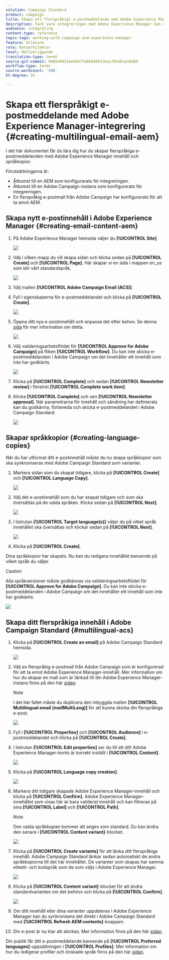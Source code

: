 ```yaml
---
solution: Campaign Standard
product: campaign
title: Skapa ett flerspråkigt e-postmeddelande med Adobe Experience Manager-integrering.
description: Tack vare integreringen med Adobe Experience Manager kan du skapa innehåll direkt i AEM och använda det senare i Adobe Campaign.
audience: integrating
content-type: reference
topic-tags: working-with-campaign-and-experience-manager
feature: Utlösare
role: Dataarkitektur
level: Mellanliggande
translation-type: tm+mt
source-git-commit: 088b49931ee5047fa6b949813ba17654b1e10d60
workflow-type: tm+mt
source-wordcount: '598'
ht-degree: 5%

---
```



# Skapa ett flerspråkigt e-postmeddelande med Adobe Experience Manager-integrering {#creating-multilingual-email-aem}

I det här dokumentet får du lära dig hur du skapar flerspråkiga e-postmeddelanden med Adobe Experience Manager innehåll och språkkopior.

Förutsättningarna är:

* Åtkomst till en AEM som konfigurerats för integreringen.
* Åtkomst till en Adobe Campaign-instans som konfigurerats för integreringen.
* En flerspråkig e-postmall från Adobe Campaign har konfigurerats för att ta emot AEM.

## Skapa nytt e-postinnehåll i Adobe Experience Manager {#creating-email-content-aem}

1. På Adobe Experience Manager hemsida väljer du **[!UICONTROL Site]**.

   ![](assets/aem_acs_1.png)

1. Välj i vilken mapp du vill skapa sidan och klicka sedan på **[!UICONTROL Create]** och **[!UICONTROL Page]**. Här skapar vi en sida i mappen en_us som blir vårt standardspråk.

   ![](assets/aem_acs_2.png)

1. Välj mallen **[!UICONTROL Adobe Campaign Email (ACS)]**.

1. Fyll i egenskaperna för e-postmeddelandet och klicka på **[!UICONTROL Create]**.

   ![](assets/aem_acs_3.png)

1. Öppna ditt nya e-postinnehåll och anpassa det efter behov. Se denna [sida](../../integrating/using/creating-email-experience-manager.md#editing-email-aem) för mer information om detta.

   ![](assets/aem_acs_4.png)

1. Välj valideringsarbetsflödet för **[!UICONTROL Approve for Adobe Campaign]** på fliken **[!UICONTROL Workflow]**. Du kan inte skicka e-postmeddelanden i Adobe Campaign om det innehåller ett innehåll som inte har godkänts.

   ![](assets/aem_acs_7.png)

1. Klicka på **[!UICONTROL Complete]** och sedan **[!UICONTROL Newsletter review]** i fönstret **[!UICONTROL Complete work item]**.

1. Klicka **[!UICONTROL Complete]** och sen **[!UICONTROL Newsletter approval]**. När parametrarna för innehåll och sändning har definierats kan du godkänna, förbereda och skicka e-postmeddelandet i Adobe Campaign Standard.

   ![](assets/aem_acs_8.png)

## Skapar språkkopior {#creating-language-copies}

När du har utformat ditt e-postinnehåll måste du nu skapa språkkopior som ska synkroniseras med Adobe Campaign Standard som varianter.

1. Markera sidan som du skapat tidigare, klicka på **[!UICONTROL Create]** och **[!UICONTROL Language Copy]**.

   ![](assets/aem_acs_5.png)

1. Välj det e-postinnehåll som du har skapat tidigare och som ska översättas på de valda språken. Klicka sedan på **[!UICONTROL Next]**.

   ![](assets/aem_acs_6.png)

1. I listrutan **[!UICONTROL Target language(s)]** väljer du på vilket språk innehållet ska översättas och klickar sedan på **[!UICONTROL Next]**.

   ![](assets/aem_acs_9.png)

1. Klicka på **[!UICONTROL Create]**.

Dina språkkopior har skapats. Nu kan du redigera innehållet beroende på vilket språk du väljer.

>[!CAUTION]
>
>Alla språkversioner måste godkännas via valideringsarbetsflödet för **[!UICONTROL Approve for Adobe Campaign]**. Du kan inte skicka e-postmeddelanden i Adobe Campaign om det innehåller ett innehåll som inte har godkänts.

![](assets/aem_acs_11.png)

## Skapa ditt flerspråkiga innehåll i Adobe Campaign Standard {#multilingual-acs}

1. Klicka på **[!UICONTROL Create an email]** på Adobe Campaign Standard hemsida.

   ![](assets/aem_acs_12.png)

1. Välj en flerspråkig e-postmall från Adobe Campaign som är konfigurerad för att ta emot Adobe Experience Manager-innehåll. Mer information om hur du skapar en mall som är länkad till din Adobe Experience Manager-instans finns på den här [sidan](../../integrating/using/configure-experience-manager.md#config-acs).

   >[!NOTE]
   >
   >I det här fallet måste du duplicera den inbyggda mallen **[!UICONTROL Multilingual email (mailMultiLang)]** för att kunna skicka din flerspråkiga e-post.

   ![](assets/aem_acs_13.png)

1. Fyll i **[!UICONTROL Properties]** och **[!UICONTROL Audience]** i e-postmeddelandet och klicka på **[!UICONTROL Create]**.

1. I listrutan **[!UICONTROL Edit properties]** ser du till att ditt Adobe Experience Manager-konto är korrekt inställt i **[!UICONTROL Content]**.

   ![](assets/aem_acs_20.png)

1. Klicka på **[!UICONTROL Language copy creation]**.

   ![](assets/aem_acs_16.png)

1. Markera ditt tidigare skapade Adobe Experience Manager-innehåll och klicka på **[!UICONTROL Confirm]**. Adobe Experience Manager-innehållet som visas här är bara validerat innehåll och kan filtreras på sina **[!UICONTROL Label]** och **[!UICONTROL Path]**.

   >[!NOTE]
   >
   >Den valda språkkopian kommer att anges som standard. Du kan ändra den senare i **[!UICONTROL Content variant]**-blocket.

   ![](assets/aem_acs_17.png)

1. Klicka på **[!UICONTROL Create variants]** för att länka ditt flerspråkiga innehåll. Adobe Campaign Standard länkar sedan automatiskt de andra språkkopiorna till det här innehållet. De varianter som skapas har samma etikett- och kodspråk som de som väljs i Adobe Experience Manager.

   ![](assets/aem_acs_18.png)

1. Klicka på **[!UICONTROL Content variant]**-blocket för att ändra standardvarianten om det behövs och klicka på **[!UICONTROL Confirm]**.

   ![](assets/aem_acs_19.png)

1. Om ditt innehåll eller dina varianter uppdateras i Adobe Experience Manager kan du synkronisera det direkt i Adobe Campaign Standard med **[!UICONTROL Refresh AEM contents]**-knappen.

1. Din e-post är nu klar att skickas. Mer information finns på den här [sidan](../../sending/using/get-started-sending-messages.md).

Din publik får ditt e-postmeddelande beroende på **[!UICONTROL Preferred languages]**-uppsättningen i **[!UICONTROL Profiles]**. Mer information om hur du redigerar profiler och önskade språk finns på den här [sidan](../../audiences/using/editing-profiles.md).
